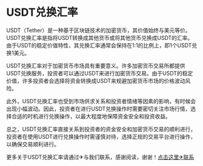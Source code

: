# USDT兑换汇率

USDT（Tether）是一种基于区块链技术的加密货币，其价值始终与美元等价。USDT兑换汇率是指将USDT转换成其他货币或将其他货币兑换成USDT的汇率。由于USDT的稳定价值特性，其兑换汇率通常会保持在1:1的比例上，即1个USDT兑换1美元。

USDT兑换汇率对于加密货币市场具有重要意义。许多加密货币交易所都提供USDT兑换服务，投资者可以通过USDT来进行加密货币交易。由于USDT的稳定价值，许多投资者会选择将资金转换成USDT来规避加密货币市场的价格波动风险。

此外，USDT兑换汇率也受到市场供求关系和投资者情绪等因素的影响，有时候会出现小幅波动。因此，投资者在进行USDT兑换操作时需要密切关注市场行情，选择合适的时机进行兑换操作，以最大程度地保障资金安全和投资收益。

总之，USDT兑换汇率直接关系到投资者的资金安全和加密货币交易的顺利进行，投资者在使用USDT进行兑换操作时需谨慎对待，选择正规的交易平台进行操作，以确保交易顺利进行。

更多关于USDT兑换汇率请通过✈与我们联系，感谢阅读，谢谢！[点击这里✈联系](https://www.trx.tw)
